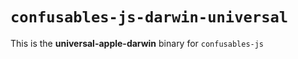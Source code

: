 # `confusables-js-darwin-universal`

This is the **universal-apple-darwin** binary for `confusables-js`
